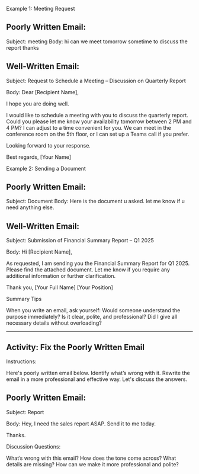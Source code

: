 Example 1: Meeting Request

Poorly Written Email:
-----------------------------------------------------------------------------

Subject: meeting
Body:
hi
can we meet tomorrow sometime to discuss the report
thanks


<!-- 
Problems:

Subject line is vague and unprofessional (just "meeting").
No proper greeting or proper closing.
Lack of clarity (what time? where? how long? what report?).
Lowercase letters make it seem careless. 
-->

Well-Written Email:
-----------------------------------------------------------------------------
Subject: Request to Schedule a Meeting – Discussion on Quarterly Report

Body:
Dear [Recipient Name],

I hope you are doing well.

I would like to schedule a meeting with you to discuss the quarterly report.
Could you please let me know your availability tomorrow between 2 PM and 4 PM? I can adjust to a time convenient for you.
We can meet in the conference room on the 5th floor, or I can set up a Teams call if you prefer.

Looking forward to your response.

Best regards,
[Your Name]

<!-- 
What’s Better Here:

Clear subject line showing purpose.
Professional greeting ("Dear [Name]") and closing ("Best regards").
Specific details: Topic (quarterly report), preferred time window, location/mode options.
Polite language ("please", "looking forward") increases professionalism. 
-->

Example 2: Sending a Document

Poorly Written Email:
-----------------------------------------------------------------------------

Subject: Document
Body:
Here is the document u asked.
let me know if u need anything else.


<!-- 
Problems:

Vague subject ("Document" — what document?).
Informal language ("u" instead of "you").
No greeting, no signature, no context.
Seems rushed and careless.
 -->


Well-Written Email:
-----------------------------------------------------------------------------

Subject: Submission of Financial Summary Report – Q1 2025

Body:
Hi [Recipient Name],

As requested, I am sending you the Financial Summary Report for Q1 2025.
Please find the attached document. Let me know if you require any additional information or further clarification.

Thank you,
[Your Full Name]
[Your Position]

<!-- 
What’s Better Here:

Specific subject that identifies exactly what the document is.
Proper greeting ("Hi [Name]") and professional closing.
Polite and helpful tone ("Let me know if you require any additional information").
Complete sentences and no texting language. 
-->

Summary Tips


When you write an email, ask yourself:
Would someone understand the purpose immediately?
Is it clear, polite, and professional?
Did I give all necessary details without overloading?


-----------------------------------------------------------------------------
Activity: Fix the Poorly Written Email
-----------------------------------------------------------------------------

Instructions:

Here's poorly written email below.
Identify what’s wrong with it.
Rewrite the email in a more professional and effective way.
Let's discuss the answers.

Poorly Written Email:
-----------------------------------------------------------------------------


Subject: Report

Body:
Hey,
I need the sales report ASAP. Send it to me today.

Thanks.


Discussion Questions:

What’s wrong with this email?
How does the tone come across?
What details are missing?
How can we make it more professional and polite?

